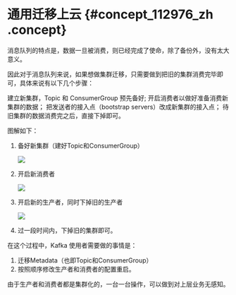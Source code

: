 # 通用迁移上云 {#concept_112976_zh .concept}

消息队列的特点是，数据一旦被消费，则已经完成了使命，除了备份外，没有太大意义。

因此对于消息队列来说，如果想做集群迁移，只需要做到把旧的集群消费完毕即可，具体来说有以下几个步骤：

建立新集群，Topic 和 ConsumerGroup 预先备好; 开启消费者以做好准备消费新集群的数据； 把发送者的接入点（bootstrap servers）改成新集群的接入点； 待旧集群的数据消费完之后，直接下掉即可。

图解如下：

1.  备好新集群（建好Topic和ConsumerGroup）

    ![](http://static-aliyun-doc.oss-cn-hangzhou.aliyuncs.com/assets/img/998817/156445822753119_zh-CN.png)

2.  开启新消费者

    ![](http://static-aliyun-doc.oss-cn-hangzhou.aliyuncs.com/assets/img/998817/156445822753120_zh-CN.png)

3.  开启新的生产者，同时下掉旧的生产者

    ![](http://static-aliyun-doc.oss-cn-hangzhou.aliyuncs.com/assets/img/998817/156445822753122_zh-CN.png)

4.  过一段时间内，下掉旧的集群即可。


在这个过程中，Kafka 使用者需要做的事情是：

1.  迁移Metadata（也即Topic和ConsumerGroup）
2.  按照顺序修改生产者和消费者的配置重启。

由于生产者和消费者都是集群化的，一台一台操作，可以做到对上层业务无感知。

